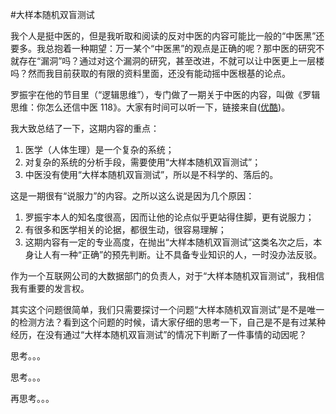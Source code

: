 #大样本随机双盲测试

我个人是挺中医的，但是我听取和阅读的反对中医的内容可能比一般的“中医黑”还要多。我总抱着一种期望：万一某个“中医黑”的观点是正确的呢？那中医的研究不就存在“漏洞”吗？通过对这个漏洞的研究，甚至改进，不就可以让中医更上一层楼吗？然而我目前获取的有限的资料里面，还没有能动摇中医根基的论点。

罗振宇在他的节目里（“逻辑思维”），专门做了一期关于中医的内容，叫做《罗辑思维：你怎么还信中医 118》。大家有时间可以听一下，链接来自([优酷](https://v.youku.com/v_show/id_XOTQwMTQ2NTcy.html))。

我大致总结了一下，这期内容的重点：

1. 医学（人体生理）是一个复杂的系统；
2. 对复杂的系统的分析手段，需要使用“大样本随机双盲测试”；
3. 中医没有使用“大样本随机双盲测试”，所以是不科学的、落后的。

这是一期很有“说服力”的内容。之所以这么说是因为几个原因：

1. 罗振宇本人的知名度很高，因而让他的论点似乎更站得住脚，更有说服力；
2. 有很多和医学相关的论据，都很生动，很容易理解；
3. 这期内容有一定的专业高度，在抛出“大样本随机双盲测试”这类名次之后，本身让人有一种“正确”的预先判断。让不具备专业知识的人，一时没办法反驳。

作为一个互联网公司的大数据部门的负责人，对于“大样本随机双盲测试”，我相信我有重要的发言权。

其实这个问题很简单，我们只需要探讨一个问题“大样本随机双盲测试”是不是唯一的检测方法？看到这个问题的时候，请大家仔细的思考一下，自己是不是有过某种经历，在没有通过“大样本随机双盲测试”的情况下判断了一件事情的动因呢？

思考。。。

思考。。。

再思考。。。










